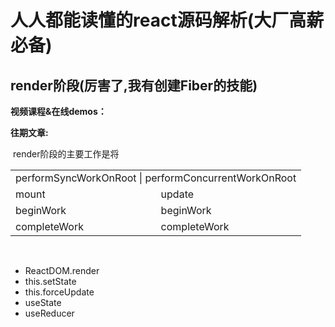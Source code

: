 # 人人都能读懂的react源码解析(大厂高薪必备)

## render阶段(厉害了,我有创建Fiber的技能)

**视频课程&在线demos：**

**往期文章:**

​	render阶段的主要工作是将

<table>
	<tr>
	    <td colspan="2">performSyncWorkOnRoot | performConcurrentWorkOnRoot</td>
	</tr>
	<tr>
	    <td>mount</td>
	    <td>update</td>
	</tr>
	<tr>
	    <td>beginWork</td>
	    <td>beginWork</td>
	</tr>
	<tr>
	    <td>completeWork</td>
	    <td>completeWork</td>
	</tr>
</table>

​	



- ReactDOM.render
- this.setState
- this.forceUpdate
- useState
- useReducer